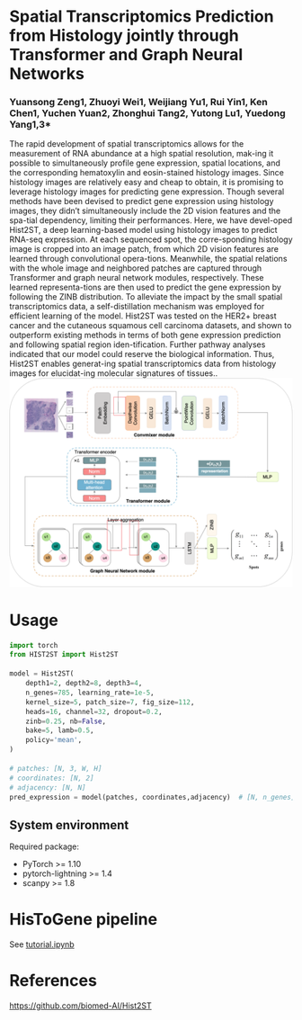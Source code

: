 # Spatial Transcriptomics Prediction from Histology jointly through Transformer and Graph Neural Networks
### Yuansong Zeng1, Zhuoyi Wei1, Weijiang Yu1, Rui Yin1, Ken Chen1, Yuchen Yuan2, Zhonghui Tang2, Yutong Lu1, Yuedong Yang1,3*
The rapid development of spatial transcriptomics allows for the measurement of RNA abundance at a high spatial resolution, mak-ing it possible to simultaneously profile gene expression, spatial locations, and the corresponding hematoxylin and eosin-stained histology images. Since histology images are relatively easy and cheap to obtain, it is promising to leverage histology images for predicting gene expression. Though several methods have been devised to predict gene expression using histology images, they didn’t simultaneously include the 2D vision features and the spa-tial dependency, limiting their performances. Here, we have devel-oped Hist2ST, a deep learning-based model using histology images to predict RNA-seq expression. At each sequenced spot, the corre-sponding histology image is cropped into an image patch, from which 2D vision features are learned through convolutional opera-tions. Meanwhile, the spatial relations with the whole image and neighbored patches are captured through Transformer and graph neural network modules, respectively. These learned representa-tions are then used to predict the gene expression by following the ZINB distribution. To alleviate the impact by the small spatial transcriptomics data, a self-distillation mechanism was employed for efficient learning of the model. Hist2ST was tested on the HER2+ breast cancer and the cutaneous squamous cell carcinoma datasets, and shown to outperform existing methods in terms of both gene expression prediction and following spatial region iden-tification. Further pathway analyses indicated that our model could reserve the biological information. Thus, Hist2ST enables generat-ing spatial transcriptomics data from histology images for elucidat-ing molecular signatures of tissues..
<img src="Workflow.PNG" width="800px"></img>
# Usage
```python
import torch
from HIST2ST import Hist2ST

model = Hist2ST(
    depth1=2, depth2=8, depth3=4,
    n_genes=785, learning_rate=1e-5,
    kernel_size=5, patch_size=7, fig_size=112,
    heads=16, channel=32, dropout=0.2,
    zinb=0.25, nb=False,
    bake=5, lamb=0.5, 
    policy='mean', 
)

# patches: [N, 3, W, H]
# coordinates: [N, 2]
# adjacency: [N, N]
pred_expression = model(patches, coordinates,adjacency)  # [N, n_genes]

```

## System environment
Required package:
- PyTorch >= 1.10
- pytorch-lightning >= 1.4
- scanpy >= 1.8



# HisToGene pipeline
See [tutorial.ipynb](tutorial.ipynb)

# References
https://github.com/biomed-AI/Hist2ST
